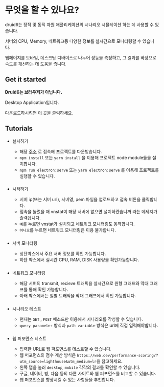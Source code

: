 # 무엇을 할 수 있나요?

druid6는 정적 및 동적 자원 애플리케이션의 시나리오 시뮬레이션 하는 데 사용할 수 있습니다.

서버의 CPU, Memory, 네트워크등 다양한 정보를 실시간으로 모니터링할 수 있습니다. 

웹페이지를 모바일, 데스크탑 디바이스로 나누어 성능을 측정하고, 그 결과를 바탕으로 속도를 개선하는 데 도움을 줍니다.

###

## Get it started

**Druid6는 브라우저가 아닙니다.**

Desktop Application입니다.

다운로드하시려면 [이 곳](https://github.com/Druid6/druid6)을 클릭하세요.

###

## Tutorials

- 설치하기
  - 해당 [주소](https://github.com/Druid6/druid6) 로 접속해 프로젝트를 다운받습니다.
  - `npm install` 또는 `yarn install` 을 이용해 프로젝트 node module들을 설치합니다.
  - `npm run electron:serve` 또는 `yarn electron:serve` 를 이용해 프로젝트를 실행할 수 있습니다.
  
  ###

- 시작하기
  - 서버 ip(또는 서버 url), 서버명, pem 파일을 업로드하고 접속 버튼을 클릭합니다.
  - 접속을 눌렀을 때 vnstat이 해당 서버에 없으면 설치하겠습니까 라는 메세지가 출력됩니다.
  - `예`를 누르면 vnstat가 설치되고 네트워크 모니터링도 동작합니다.
  - `아니오`를 누르면 네트워크 모니터링은 이용 불가합니다.

  ###

- 서버 모니터링
  - 상단박스에서 주요 서버 정보를 확인 가능합니다.
  - 하단 박스에서 실시간 CPU, RAM, DISK 사용량을 확인가능합니다.

  ###

- 네트워크 모니터링
  - 해당 서버의 transmit, recieve 트래픽을 실시간으로 원형 그래프와 막대 그래프를 통해 확인 가능합니다.
  - 아래 박스에서는 일별 트래픽을 막대 그래프에서 확인 가능합니다.

  ###

- 시나리오 테스트
  - 현재는 `GET` , `POST` 메소드만 이용해서 시나리오를 작성할 수 있습니다.
  - `query parameter` 방식과 `path variable` 방식은 url에 직접 입력해야합니다.

  ###

- 웹 퍼포먼스 테스트
  - 입력한 URL로 웹 퍼포먼스를 테스트할 수 있습니다.
  - 웹 퍼포먼스의 점수 계산 방식은 `https://web.dev/performance-scoring/?utm_source=lighthouse&utm_medium=lr`을 참고하세요.
  - 왼쪽 탭을 눌러 `desktop`, `mobile` 각각의 결과를 확인할 수 있습니다.
  - 구글, 네이버, 빙, 다음 등의 다른 사이트와 웹 퍼포먼스를 비교할 수 있습니다.
  - 웹 퍼포먼스를 향상시킬 수 있는 사항들을 추천합니다.


